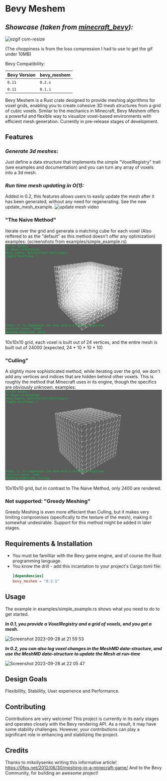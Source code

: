 # Bevy Meshem
## ***Showcase (taken from [minecraft_bevy](https://github.com/Adamkob12/minecraft_bevy)):***
![ezgif com-resize](https://github.com/Adamkob12/bevy_meshem/assets/46227443/a28e2de7-8e42-47fa-b02f-ac9e2b343f29)

(The choppiness is from the loss compression I had to use to get the gif under 10MB)

Bevy Compatibility:

| Bevy Version |  bevy_meshem         |
|--------------|----------------------|
| `0.11`       | `0.2.x`
| `0.11`       | `0.1.1`               |

Bevy Meshem is a Rust crate designed to provide meshing algorithms for voxel grids, enabling you to create cohesive 3D mesh structures from a grid of cubic voxels.
Similar to the mechanics in Minecraft, Bevy Meshem offers a powerful and flexible way to visualize voxel-based environments with efficient mesh generation.
Currently in pre-release stages of development.

## Features
### ___Generate 3d meshes:___
Just define a data structure that implements the simple "VoxelRegistry" trait (see examples and documentation) and you can turn any array of voxels into a 3d mesh.
### ___Run time mesh updating in O(1):___
Added in 0.2, this features allows users to easily update the mesh after it has been generated, without any need for regenerating. See the new update_mesh_example.
![update mesh video](assets/Screenshots/video1.gif)
### "The Naive Method"
Iterate over the grid and generate a matching cube for each voxel (Also reffered to as the "default" as this method doesn't offer any optimization) examples: (screenshots from examples/simple_example.rs)
![Naive method screenshot](assets/Screenshots/ScreenshotS.png)

10x10x10 grid, each voxel is built out of 24 vertices, and the entire mesh is built out of 24000 (expected, 24 * 10 * 10 * 10)

### "Culling"
A slightly more sophisticated method, while iterating over the grid, we don't add any vertices and indices that are hidden behind other voxels. This is roughly the method that Minecraft uses in its
engine, though the specifics are obviously unknown. examples:
![Culling method screenshot](assets/Screenshots/ScreenshotC.png)

10x10x10 grid, but in contrast to The Naive Method, only 2400 are rendered.

### Not supported: "Greedy Meshing"
Greedy Meshing is even more effecient than Culling, but it makes very limiting compromises (specifically to the texture of the mesh), making it somewhat undesirable. Support for this method might be added in later stages.

## Requirements & Installation
- You must be familliar with the Bevy game engine, and of course the Rust programming language.
- You know the drill - add this incantation to your project's Cargo.toml file:
  ```toml
  [dependencies]
  bevy_meshem = "0.2.1"
  ```

## Usage
The example in examples/simple_example.rs shows what you need to do to get started.

***In 0.1, you provide a VoxelRegistry and a grid of voxels, and you get a mesh.***

<img width="609" alt="Screenshot 2023-09-28 at 21 59 53" src="https://github.com/Adamkob12/bevy_meshem/assets/46227443/4f74b341-6de2-45db-ad0a-b3352f98dc7a">

***In 0.2, you can also log voxel changes in the MeshMD data-structure, and use the MeshMD data-structure to update the Mesh at run-time***

<img width="615" alt="Screenshot 2023-09-28 at 22 05 47" src="https://github.com/Adamkob12/bevy_meshem/assets/46227443/bc8459ad-d6ea-4eef-8677-c2b7688db1e9">


## Design Goals
Flexibillity, Stabillity, User experience and Performance.

## Contributing
Contributions are very welcome! This project is currently in its early stages and operates closely with the Bevy rendering API.
As a result, it may have some stability challenges. However, your contributions can play a significant role in enhancing and stabilizing the project.

## Credits
Thanks to mikollysenko writing this informative article!
https://0fps.net/2012/06/30/meshing-in-a-minecraft-game/
And to the Bevy Community, for building an awesome project!

